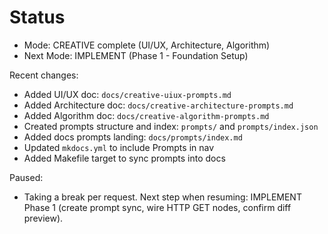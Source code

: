 # Status

- Mode: CREATIVE complete (UI/UX, Architecture, Algorithm)
- Next Mode: IMPLEMENT (Phase 1 - Foundation Setup)

Recent changes:
- Added UI/UX doc: `docs/creative-uiux-prompts.md`
- Added Architecture doc: `docs/creative-architecture-prompts.md`
- Added Algorithm doc: `docs/creative-algorithm-prompts.md`
- Created prompts structure and index: `prompts/` and `prompts/index.json`
- Added docs prompts landing: `docs/prompts/index.md`
- Updated `mkdocs.yml` to include Prompts in nav
- Added Makefile target to sync prompts into docs

Paused:
- Taking a break per request. Next step when resuming: IMPLEMENT Phase 1 (create prompt sync, wire HTTP GET nodes, confirm diff preview).
